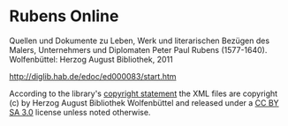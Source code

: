 # Rubens Online

Quellen und Dokumente zu Leben, Werk und literarischen Bezügen des Malers, Unternehmers und Diplomaten Peter Paul Rubens
(1577-1640). Wolfenbüttel: Herzog August Bibliothek, 2011

http://diglib.hab.de/edoc/ed000083/start.htm

According to the library's [copyright statement](http://diglib.hab.de/copyright.html) the XML files are copyright (c) by
Herzog August Bibliothek Wolfenbüttel and released under a [CC BY SA
3.0](https://creativecommons.org/licenses/by-sa/3.0/de/) license unless noted otherwise.
